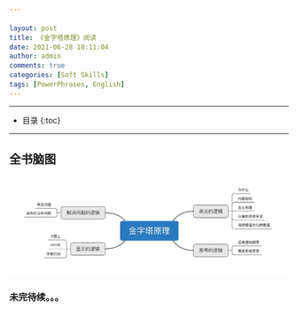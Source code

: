 ```yaml
---

layout: post
title: 《金字塔原理》阅读
date: 2021-06-28 18:11:04
author: admin
comments: true
categories: [Soft Skills]
tags: [PowerPhrases, English]
---
```


  

<!-- more -->

---

* 目录
{:toc}
---

## 全书脑图

[![](/images/posts/the-pyramid-principle-toc.jpg)](/images/posts/the-pyramid-principle-toc.jpg) 





### 未完待续。。。